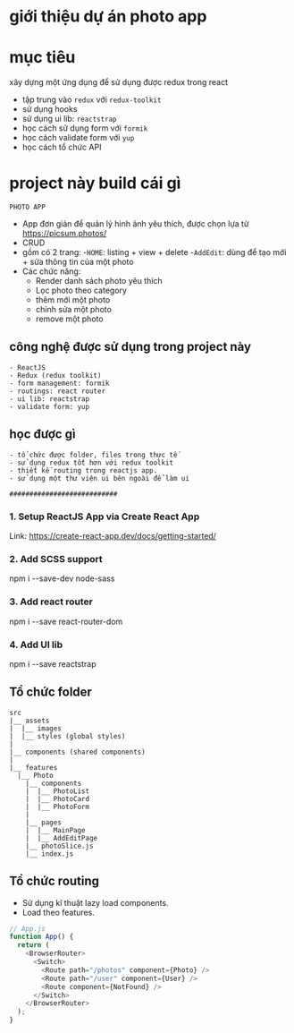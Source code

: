 # giới thiệu dự án photo app

# mục tiêu

xây dựng một ứng dụng để sử dụng được redux trong react

- tập trung vào `redux` với `redux-toolkit`
- sử dụng hooks
- sử dụng ui lib: `reactstrap`
- học cách sử dụng form với `formik`
- học cách validate form với `yup`
- học cách tổ chức API

# project này build cái gì

`PHOTO APP`

- App đơn giản để quản lý hình ảnh yêu thích, được chọn lựa từ https://picsum.photos/
- CRUD
- gồm có 2 trang: -`HOME`: listing + view + delete -`AddEdit`: dùng để tạo mới + sửa thông tin của một photo
- Các chức năng:
  - Render danh sách photo yêu thích
  - Lọc photo theo category
  - thêm mới một photo
  - chỉnh sửa một photo
  - remove một photo

## công nghệ được sử dụng trong project này

    - ReactJS
    - Redux (redux toolkit)
    - form management: formik
    - routings: react router
    - ui lib: reactstrap
    - validate form: yup

## học được gì

    - tổ chức được folder, files trong thực tế
    - sử dụng redux tốt hơn với redux toolkit
    - thiết kế routing trong reactjs app.
    - sử dụng một thư viện ui bên ngoài để làm ui

`###########################`

### 1. Setup ReactJS App via Create React App

Link: https://create-react-app.dev/docs/getting-started/

### 2. Add SCSS support

npm i --save-dev node-sass

### 3. Add react router

npm i --save react-router-dom

### 4. Add UI lib

npm i --save reactstrap

## Tổ chức folder

```
src
|__ assets
|  |__ images
|  |__ styles (global styles)
|
|__ components (shared components)
|
|__ features
  |__ Photo
    |__ components
    |  |__ PhotoList
    |  |__ PhotoCard
    |  |__ PhotoForm
    |
    |__ pages
    |  |__ MainPage
    |  |__ AddEditPage
    |__ photoSlice.js
    |__ index.js
```

## Tổ chức routing

- Sử dụng kĩ thuật lazy load components.
- Load theo features.

```js
// App.js
function App() {
  return (
    <BrowserRouter>
      <Switch>
        <Route path="/photos" component={Photo} />
        <Route path="/user" component={User} />
        <Route component={NotFound} />
      </Switch>
    </BrowserRouter>
  );
}
```

<!-- Hướng dẫn deploy project lên surge.sh


mở terminal:
b1: npm install --save-dev surge
b2: npm run build
b3: cd build
b4: cp index.html 200.html
b5: npx surge
b6: nhập email
b7: nhập password (nhập password nó sẽ không hiện)
b8: nhấn enter khi dòng (project: C:\Users\folder_name\Documents\photo-app2\build\)
b9: thay đổi tên domain: name_domain.surge.sh sau đó nhấn enter
b10: lấy tên domain ở bước 9 chạy thử lên web



-->
